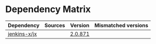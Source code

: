 # Dependency Matrix

Dependency | Sources | Version | Mismatched versions
---------- | ------- | ------- | -------------------
[jenkins-x/jx](https://github.com/jenkins-x/jx.git) |  | [2.0.871](https://github.com/jenkins-x/jx/releases/tag/v2.0.871) | 
